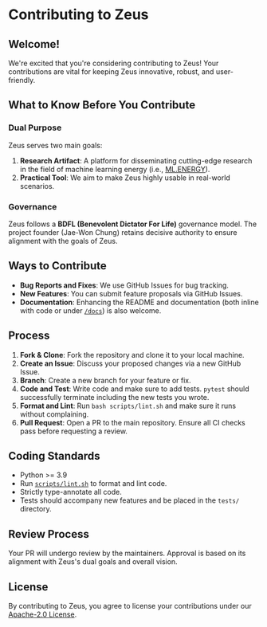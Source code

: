 # Contributing to Zeus

## Welcome!

We're excited that you're considering contributing to Zeus! Your contributions are vital for keeping Zeus innovative, robust, and user-friendly.

## What to Know Before You Contribute

### Dual Purpose

Zeus serves two main goals:
1. **Research Artifact**: A platform for disseminating cutting-edge research in the field of machine learning energy (i.e., [ML.ENERGY](https://ml.energy)).
2. **Practical Tool**: We aim to make Zeus highly usable in real-world scenarios.

### Governance

Zeus follows a **BDFL (Benevolent Dictator For Life)** governance model. The project founder (Jae-Won Chung) retains decisive authority to ensure alignment with the goals of Zeus.

## Ways to Contribute

- **Bug Reports and Fixes**: We use GitHub Issues for bug tracking.
- **New Features**: You can submit feature proposals via GitHub Issues.
- **Documentation**: Enhancing the README and documentation (both inline with code or under [`/docs`](/docs)) is also welcome.

## Process

1. **Fork & Clone**: Fork the repository and clone it to your local machine.
2. **Create an Issue**: Discuss your proposed changes via a new GitHub Issue.
3. **Branch**: Create a new branch for your feature or fix.
4. **Code and Test**: Write code and make sure to add tests. `pytest` should successfully terminate including the new tests you wrote.
5. **Format and Lint**: Run `bash scripts/lint.sh` and make sure it runs without complaining.
6. **Pull Request**: Open a PR to the main repository. Ensure all CI checks pass before requesting a review.

## Coding Standards

- Python >= 3.9
- Run [`scripts/lint.sh`](/scripts/lint.sh) to format and lint code.
- Strictly type-annotate all code.
- Tests should accompany new features and be placed in the `tests/` directory.

## Review Process

Your PR will undergo review by the maintainers. Approval is based on its alignment with Zeus's dual goals and overall vision.

## License

By contributing to Zeus, you agree to license your contributions under our [Apache-2.0 License](/LICENSE).
